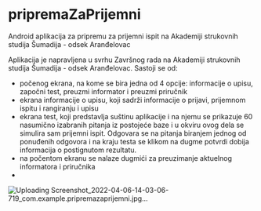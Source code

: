 # pripremaZaPrijemni
Android aplikacija za pripremu za prijemni ispit na Akademiji strukovnih studija Šumadija - odsek Aranđelovac

Aplikacija je napravljena u svrhu Završnog rada na Akademiji strukovnih studija Šumadija - odsek Aranđelovac. Sastoji se od:

  - počenog ekrana, na kome se bira jedna od 4 opcije: informacije o upisu, započni test, preuzmi informator i preuzmi priručnik 
  - ekrana informacije o upisu, koji sadrži informacije o prijavi, prijemnom ispitu i rangiranju i upisu
  - ekrana test, koji predstavlja suštinu aplikacije i na njemu se prikazuje 60 nasumično izabranih pitanja iz postojeće baze i u okviru ovog dela se simulira 
 sam prijemni ispit. Odgovara se na pitanja biranjem jednog od ponuđenih odgovora i na kraju testa se klikom na dugme potvrdi dobija informacija o postignutom rezultatu. 
   - na počentom ekranu se nalaze dugmići za preuzimanje aktuelnog informatora i priručnika
   - 
![Uploading Screenshot_2022-04-06-14-03-06-719_com.example.pripremazaprijemni.jpg…]()
